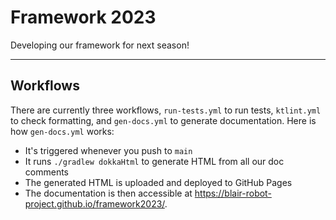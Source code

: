 # Framework 2023
Developing our framework for next season!

-----------------------------

## Workflows

There are currently three workflows, `run-tests.yml` to run tests, `ktlint.yml` to check formatting, and `gen-docs.yml` to generate documentation. Here is how `gen-docs.yml` works:

- It's triggered whenever you push to `main`
- It runs `./gradlew dokkaHtml` to generate HTML from all our doc comments
- The generated HTML is uploaded and deployed to GitHub Pages
- The documentation is then accessible at https://blair-robot-project.github.io/framework2023/.
